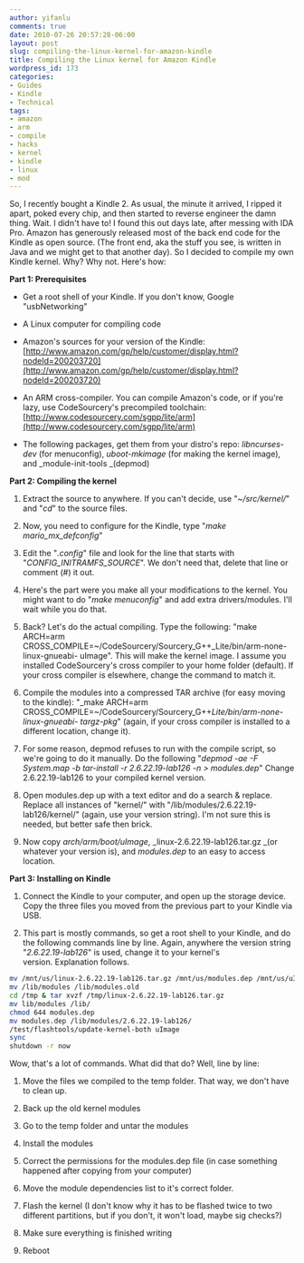 ```yaml
---
author: yifanlu
comments: true
date: 2010-07-26 20:57:28-06:00
layout: post
slug: compiling-the-linux-kernel-for-amazon-kindle
title: Compiling the Linux kernel for Amazon Kindle
wordpress_id: 173
categories:
- Guides
- Kindle
- Technical
tags:
- amazon
- arm
- compile
- hacks
- kernel
- kindle
- linux
- mod
---
```


So, I recently bought a Kindle 2. As usual, the minute it arrived, I ripped it apart, poked every chip, and then started to reverse engineer the damn thing. Wait. I didn't have to! I found this out days late, after messing with IDA Pro. Amazon has generously released most of the back end code for the Kindle as open source. (The front end, aka the stuff you see, is written in Java and we might get to that another day). So I decided to compile my own Kindle kernel. Why? Why not. Here's how:

**Part 1: Prerequisites**



	
  * Get a root shell of your Kindle. If you don't know, Google "usbNetworking"

	
  * A Linux computer for compiling code

	
  * Amazon's sources for your version of the Kindle: [http://www.amazon.com/gp/help/customer/display.html?nodeId=200203720](http://www.amazon.com/gp/help/customer/display.html?nodeId=200203720)

	
  * An ARM cross-compiler. You can compile Amazon's code, or if you're lazy, use CodeSourcery's precompiled toolchain: [http://www.codesourcery.com/sgpp/lite/arm](http://www.codesourcery.com/sgpp/lite/arm)

	
  * The following packages, get them from your distro's repo: _libncurses-dev_ (for menuconfig), _uboot-mkimage_ (for making the kernel image), and _module-init-tools _(depmod)


**Part 2: Compiling the kernel**



	
  1. Extract the source to anywhere. If you can't decide, use "_~/src/kernel/_" and "_cd_" to the source files.

	
  2. Now, you need to configure for the Kindle, type "_make mario_mx_defconfig_"

	
  3. Edit the "_.config_" file and look for the line that starts with "_CONFIG_INITRAMFS_SOURCE_". We don't need that, delete that line or comment (#) it out.

	
  4. Here's the part were you make all your modifications to the kernel. You might want to do "_make menuconfig_" and add extra drivers/modules. I'll wait while you do that.

	
  5. Back? Let's do the actual compiling. Type the following: "make ARCH=arm CROSS_COMPILE=~/CodeSourcery/Sourcery_G++_Lite/bin/arm-none-linux-gnueabi- uImage". This will make the kernel image. I assume you installed CodeSourcery's cross compiler to your home folder (default). If your cross compiler is elsewhere, change the command to match it.

	
  6. Compile the modules into a compressed TAR archive (for easy moving to the kindle): "_make ARCH=arm CROSS_COMPILE=~/CodeSourcery/Sourcery_G++_Lite/bin/arm-none-linux-gnueabi- targz-pkg_" (again, if your cross compiler is installed to a different location, change it).

	
  7. For some reason, depmod refuses to run with the compile script, so we're going to do it manually. Do the following "_depmod -ae -F System.map -b tar-install -r 2.6.22.19-lab126 -n > modules.dep_" Change 2.6.22.19-lab126 to your compiled kernel version.

	
  8. Open modules.dep up with a text editor and do a search & replace. Replace all instances of "kernel/" with "/lib/modules/2.6.22.19-lab126/kernel/" (again, use your version string). I'm not sure this is needed, but better safe then brick.

	
  9. Now copy _arch/arm/boot/uImage_, _linux-2.6.22.19-lab126.tar.gz _(or whatever your version is), and _modules.dep_ to an easy to access location.


**Part 3: Installing on Kindle**



	
  1. Connect the Kindle to your computer, and open up the storage device. Copy the three files you moved from the previous part to your Kindle via USB.

	
  2. This part is mostly commands, so get a root shell to your Kindle, and do the following commands line by line. Again, anywhere the version string "_2.6.22.19-lab126_" is used, change it to your kernel's version. Explanation follows.




```bash
mv /mnt/us/linux-2.6.22.19-lab126.tar.gz /mnt/us/modules.dep /mnt/us/uImage /tmp
mv /lib/modules /lib/modules.old
cd /tmp & tar xvzf /tmp/linux-2.6.22.19-lab126.tar.gz
mv lib/modules /lib/
chmod 644 modules.dep
mv modules.dep /lib/modules/2.6.22.19-lab126/
/test/flashtools/update-kernel-both uImage
sync
shutdown -r now
```


Wow, that's a lot of commands. What did that do? Well, line by line:



	
  1. Move the files we compiled to the temp folder. That way, we don't have to clean up.

	
  2. Back up the old kernel modules

	
  3. Go to the temp folder and untar the modules

	
  4. Install the modules

	
  5. Correct the permissions for the modules.dep file (in case something happened after copying from your computer)

	
  6. Move the module dependencies list to it's correct folder.

	
  7. Flash the kernel (I don't know why it has to be flashed twice to two different partitions, but if you don't, it won't load, maybe sig checks?)

	
  8. Make sure everything is finished writing

	
  9. Reboot


